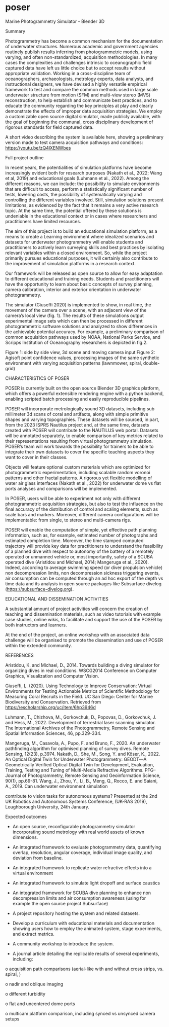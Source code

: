 # poser
Marine Photogrammetry Simulator - Blender 3D


Summary

Photogrammetry has become a common mechanism for the documentation of underwater structures. Numerous academic and government agencies routinely publish results inferring from photogrammetric models, using varying, and often non-standardized, acquisition methodologies. In many cases the complexities and challenges intrinsic to oceanographic field captured data have left us little choice but to accept results without appropriate validation. Working in a cross-discipline team of oceanographers, archaeologists, metrology experts, data analysts, and instructional designers, we have devised a highly versatile empirical framework to test and compare the common methods used in large scale underwater structure from motion (SFM) and multi-view stereo (MVS) reconstruction, to help establish and communicate best practices, and to educate the community regarding the key principles at play and clearly demonstrate the effects of improper data acquisition strategies. We employ a customizable open source digital simulator, made publicly available, with the goal of beginning the communal, cross disciplinary development of rigorous standards for field captured data.

A short video describing the system is available here, showing a preliminary version made to test camera acquisition pathways and conditions: https://youtu.be/zQ4lXENWbes

Full project outline

In recent years, the potentialities of simulation platforms have become increasingly evident both for research purposes (Nakath et al., 2022; Wang et al, 2019) and educational goals (Luhmann et al., 2022). Among the different reasons, we can include: the possibility to simulate environments that are difficult to access, perform a statistically significant number of tests, lowering costs, the possibility of systematically varying and controlling the different variables involved. Still, simulation solutions present limitations, as evidenced by the fact that it remains a very active research topic. At the same time, the potential offered by these solutions is undeniable in the educational context or in cases where researchers and practitioners have limited resources.

The aim of this project is to build an educational simulation platform, as a means to create a Learning environment where idealized scenarios and datasets for underwater photogrammetry will enable students and practitioners to actively learn surveying skills and best practices by isolating relevant variables within a closed environment. So, while the project primarily pursues educational purposes, it will certainly also contribute to the improvement of simulation platforms in a research context.

Our framework will be released as open source to allow for easy adaptation to different educational and training needs. Students and practitioners will have the opportunity to learn about basic concepts of survey planning, camera calibration, interior and exterior orientation in underwater photogrammetry.

The simulator (Giuseffi 2020) is implemented to show, in real time, the movement of the camera over a scene, with an adjacent view of the camera’s local view (fig. 1). The results of these simulations output experimental image sets which can then be processed in different photogrammetric software solutions and analyzed to show differences in the achievable potential accuracy. For example, a preliminary comparison of common acquisition pathways used by NOAA, National Parks Service, and Scripps Institution of Oceanography researchers is depicted in fig.2.

Figure 1: side by side view, 3d scene and moving camera input Figure 2: Agisoft point confidence values, processing images of the same synthetic environment with varying acquisition patterns (lawnmower, spiral, double-grid)

CHARACTERISTICS OF POSER

POSER is currently built on the open source Blender 3D graphics platform, which offers a powerful extensible rendering engine with a python backend, enabling scripted batch processing and easily reproducible pipelines.

POSER will incorporate metrologically sound 3D datasets, including sub millimeter 3d scans of coral and artifacts, along with simple primitive shapes and varying topographies. These datasets will be sourced, in part, from the 2023 ISPRS Nautilus project and, at the same time, datasets created with POSER will contribute to the NAUTILUS web portal. Datasets will be annotated separately, to enable comparison of key metrics related to their representations resulting from virtual photogrammetry simulation. POSER’s team will work towards the possibility for trainers to be able to integrate their own datasets to cover the specific teaching aspects they want to cover in their classes.

Objects will feature optional custom materials which are optimized for photogrammetric experimentation, including scalable random voronoi patterns and other fractal patterns. A rigorous yet flexible modelling of water air glass interfaces (Nakath et al., 2022) for underwater dome vs flat ports analyses and comparisons will be implemented.

In POSER, users will be able to experiment not only with different photogrammetric acquisition strategies, but also to test the influence on the final accuracy of the distribution of control and scaling elements, such as scale bars and markers. Moreover, different camera configurations will be implementable: from single, to stereo and multi-camera rigs.

POSER will enable the computation of simple, yet effective path planning information, such as, for example, estimated number of photographs and estimated completion time. Moreover, the time stamped computed trajectory will provide key data for practitioners to understand the feasibility of a planned dive with respect to autonomy of the battery of a remotely operated or unmanned vehicle or, most importantly, safety of a SCUBA operated dive (Aristidou and Michael, 2014; Mangeruga et al., 2020). Indeed, according to average swimming speed (or diver propulsion vehicle) non decompression limits, non decompression sickness triggering events, air consumption can be computed through an ad hoc export of the depth vs time data and its analysis in open source packages like Subsurface divelog (https://subsurface-divelog.org).

EDUCATIONAL AND DISSEMINATION ACTIVITIES

A substantial amount of project activities will concern the creation of teaching and dissemination materials, such as video tutorials with example case studies, online wikis, to facilitate and support the use of the POSER by both instructors and learners.

At the end of the project, an online workshop with an associated data challenge will be organised to promote the dissemination and use of POSER within the extended community.

REFERENCES

Aristidou, K. and Michael, D., 2014. Towards building a diving simulator for organizing dives in real conditions. WSCG2014 Conference on Computer Graphics, Visualization and Computer Vision.

Giuseffi, L. (2020). Using Technology to Improve Conservation: Virtual Environments for Testing Actionable Metrics of Scientific Methodology for Measuring Coral Recruits in the Field. UC San Diego: Center for Marine Biodiversity and Conservation. Retrieved from https://escholarship.org/uc/item/6hp3946d

Luhmann, T., Chizhova, M., Gorkovchuk, D., Popovas, D., Gorkovchuk, J. and Hess, M., 2022. Development of terrestrial laser scanning simulator. The International Archives of the Photogrammetry, Remote Sensing and Spatial Information Sciences, 46, pp.329-334.

Mangeruga, M., Casavola, A., Pupo, F. and Bruno, F., 2020. An underwater pathfinding algorithm for optimised planning of survey dives. Remote Sensing, 12(23), p.3974. Nakath, D., She, M., Song, Y. and Köser, K., 2022. An Optical Digital Twin for Underwater Photogrammetry: GEODT—A Geometrically Verified Optical Digital Twin for Development, Evaluation, Training, Testing and Tuning of Multi-Media Refractive Algorithms. PFG–Journal of Photogrammetry, Remote Sensing and Geoinformation Science, 90(1), pp.69-81. Wang, J., Zhou, Y., Li, B., Meng, Q., Rocco, E. and Saiani, A., 2019. Can underwater environment simulation

contribute to vision tasks for autonomous systems? Presented at the 2nd UK Robotics and Autonomous Systems Conference, (UK-RAS 2019), Loughborough University, 24th January.

Expected outcomes

- An open source, reconfigurable photogrammetry simulator incorporating sound metrology with real world assets of known dimensions.

- An integrated framework to evaluate photogrammetry data, quantifying overlap, resolution, angular coverage, individual image quality, and deviation from baseline.

- An integrated framework to replicate water refractive effects into a virtual environment

- An integrated framework to simulate light dropoff and surface caustics

- An integrated framework for SCUBA dive planning to enhance non decompression limits and air consumption awareness (using for example the open source project Subsurface)

- A project repository hosting the system and related datasets.

- Develop a curriculum with educational materials and documentation showing users how to employ the animated system, stage experiments, and extract metrics.

- A community workshop to introduce the system.

- A journal article detailing the replicable results of several experiments, including:

o acquisition path comparisons (aerial-like with and without cross strips, vs. spiral, )

o nadir and oblique imaging

o different turbidity

o flat and uncentered dome ports

o multicam platform comparison, including synced vs unsynced camera setups
